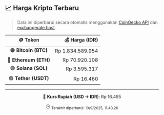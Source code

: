 

<!-- HARGA_KRIPTO -->
## 📈 Harga Kripto Terbaru

> Data ini diperbarui secara otomatis menggunakan [CoinGecko API](https://www.coingecko.com/) dan [exchangerate.host](https://exchangerate.host/)

<div align="center">

| 🪙 Token | 💰 Harga (IDR) |
|:------:|---------------:|
| 🟠 **Bitcoin (BTC)**   | Rp 1.834.589.954 |
| 🔵 **Ethereum (ETH)**  | Rp 70.920.108 |
| 🟣 **Solana (SOL)**    | Rp 3.595.317 |
| 🟢 **Tether (USDT)**   | Rp 16.460 |

---

💱 **Kurs Rupiah (USD → IDR)**: Rp 16.455

🕒 <sub>Terakhir diperbarui: 10/9/2025, 11.43.20</sub>

</div>
<!-- /HARGA_KRIPTO -->